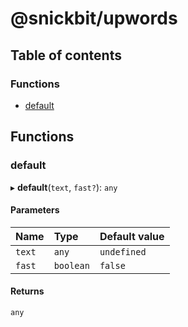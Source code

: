 # @snickbit/upwords

## Table of contents

### Functions

- [default](README.md#default)

## Functions

### default

▸ **default**(`text`, `fast?`): `any`

#### Parameters

| Name | Type | Default value |
| :------ | :------ | :------ |
| `text` | `any` | `undefined` |
| `fast` | `boolean` | `false` |

#### Returns

`any`
